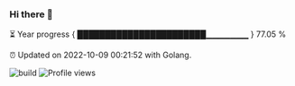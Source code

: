 ### Hi there 👋 

⏳ Year progress { ███████████████████████▁▁▁▁▁▁▁ } 77.05 %

⏰ Updated on 2022-10-09 00:21:52 with Golang.

![build](https://github.com/shenxianpeng/year-progress/workflows/build/badge.svg) ![Profile views](https://gpvc.arturio.dev/shenxianpeng)